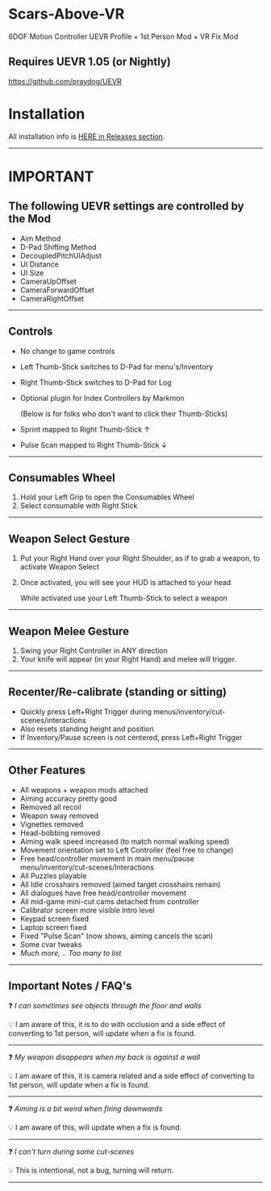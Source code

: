 # Scars-Above-VR
6DOF Motion Controller UEVR Profile + 1st Person Mod + VR Fix Mod
## Requires UEVR 1.05 (or Nightly)
https://github.com/praydog/UEVR

# Installation

All installation info is <a href="https://github.com/CYB3R-JUNKI3/Scars-Above-VR/releases" target="_blank">HERE in Releases section</a>.


---


# IMPORTANT
## The following UEVR settings are controlled by the Mod
- Aim Method
- D-Pad Shifting Method
- DecoupledPitchUIAdjust
- UI Distance
- UI Size
- CameraUpOffset
- CameraForwardOffset
- CameraRightOffset
----



## Controls
- No change to game controls
- Left Thumb-Stick switches to D-Pad for menu's/Inventory
- Right Thumb-Stick switches to D-Pad for Log
- Optional plugin for Index Controllers by Markmon

    (Below is for folks who don't want to click their Thumb-Sticks) 

- Sprint mapped to Right Thumb-Stick ↑ 
- Pulse Scan mapped to Right Thumb-Stick ↓
----



## Consumables Wheel
1. Hold your Left Grip to open the Consumables Wheel
2. Select consumable with Right Stick


----



## Weapon Select Gesture
1. Put your Right Hand over your Right Shoulder, as if to grab a weapon, to activate Weapon Select
2. Once activated, you will see your HUD is attached to your head

    While activated use your Left Thumb-Stick to select a weapon 
----



## Weapon Melee Gesture
1. Swing your Right Controller in ANY direction
2. Your knife will appear (in your Right Hand) and melee will trigger.
----



## Recenter/Re-calibrate (standing or sitting)
- Quickly press Left+Right Trigger during menus/inventory/cut-scenes/interactions
- Also resets standing height and position
- If Inventory/Pause screen is not centered, press Left+Right Trigger
----


## Other Features
- All weapons + weapon mods attached
- Aiming accuracy pretty good
- Removed all recoil
- Weapon sway removed
- Vignettes removed
- Head-bobbing removed
- Aiming walk speed increased (to match normal walking speed)
- Movement orientation set to Left Controller (feel free to change)
- Free head/controller movement in main menu/pause menu/inventory/cut-scenes/Interactions
- All Puzzles playable
- All Idle crosshairs removed (aimed target crosshairs remain)
- All dialogues have free head/controller movement
- All mid-game mini-cut cams detached from controller
- Calibrator screen more visible Intro level
- Keypad screen fixed
- Laptop screen fixed
- Fixed "Pulse Scan" (now shows, aiming cancels the scan)
- Some cvar tweaks
- _Much more, .. Too many to list_
----


## Important Notes / FAQ's
:question: _I can sometimes see objects through the floor and walls_

:bulb: I am aware of this, it is to do with occlusion and a side effect of converting to 1st person, will update when a fix is found.

---
:question: _My weapon disappears when my back is against a wall_

:bulb: I am aware of this, it is camera related and a side effect of converting to 1st person, will update when a fix is found.

---
:question: _Aiming is a bit weird when firing downwards_

:bulb: I am aware of this, will update when a fix is found.

---

:question: _I can't turn during some cut-scenes_

:bulb: This is intentional, not a bug, turning will return.

---


